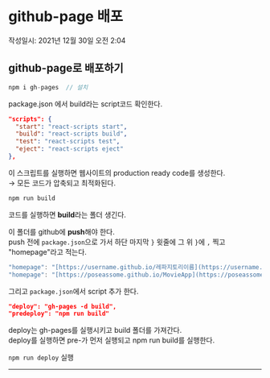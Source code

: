 # github-page 배포
작성일시: 2021년 12월 30일 오전 2:04

## github-page로 배포하기

```jsx
npm i gh-pages  // 설치
```

package.json 에서 build라는 script코드 확인한다.

```json
"scripts": {
  "start": "react-scripts start",
  "build": "react-scripts build",
  "test": "react-scripts test",
  "eject": "react-scripts eject"
},
```

이 스크립트를 실행하면 웹사이트의 production ready code를 생성한다.<br/>
→ 모든 코드가 압축되고 최적화된다.

```jsx
npm run build
```

코드를 실행하면 **build**라는 폴더 생긴다.

이 폴더를 github에 **push**해야 한다.<br/>
push 전에 `package.json`으로 가서 하단 마지막 `}` 윗줄에 그 위 `}`에 `,` 찍고
"homepage"라고 적는다.

```jsx
"homepage": "[https://username.github.io/레파지토리이름](https://username.github.io/%EB%A0%88%ED%8C%8C%EC%A7%80%ED%86%A0%EB%A6%AC%EC%9D%B4%EB%A6%84)"
"homepage": "[https://poseassome.github.io/MovieApp](https://poseassome.github.io/MovieApp)"
```

그리고 `package.json`에서 script 추가 한다.

```json
"deploy": "gh-pages -d build",
"predeploy": "npm run build"
```

deploy는 gh-pages를 실행시키고 build 폴더를 가져간다.<br/>
deploy를 실행하면 pre-가 먼저 실행되고 npm run build를 실행한다.

`npm run deploy` 실행

---